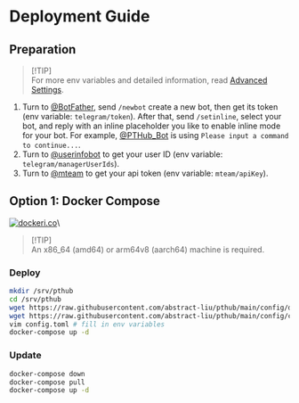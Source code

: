 # Deployment Guide

## Preparation

> [!TIP]\
> For more env variables and detailed information, read [Advanced Settings](advanced-settings.md).

1. Turn to [@BotFather](https://t.me/BotFather), send `/newbot` create a new bot, then get its token (env variable: `telegram/token`). After that, send `/setinline`, select your bot, and reply with an inline placeholder you like to enable inline mode for your bot. For example, [@PTHub_Bot](https://t.me/PTHub_Bot) is using `Please input a command to continue...`.
2. Turn to [@userinfobot](https://t.me/userinfobot) to get your user ID (env variable: `telegram/managerUserIds`).
3. Turn to [@mteam](https://kp.m-team.cc/usercp?tab=laboratory) to get your api token (env variable: `mteam/apiKey`).

## Option 1: Docker Compose

[![dockeri.co](https://dockerico.blankenship.io/image/abstractliu/pthub)](https://hub.docker.com/r/abstractliu/pthub)\

> [!TIP]\
> An x86_64 (amd64) or arm64v8 (aarch64) machine is required. 

### Deploy

```sh
mkdir /srv/pthub
cd /srv/pthub
wget https://raw.githubusercontent.com/abstract-liu/pthub/main/config/docker-compose.yaml -O docker-compose.yaml
wget https://raw.githubusercontent.com/abstract-liu/pthub/main/config/config.toml -O config.toml
vim config.toml # fill in env variables
docker-compose up -d
```

### Update

```sh
docker-compose down
docker-compose pull
docker-compose up -d
```